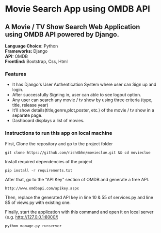 # Movie Search App using OMDB API

## A Movie / TV Show Search Web Application using OMDB API powered by Django.

<b>Language Choice:</b> Python <br>
<b>Frameworks:</b> Django <br>
<b>API:</b> OMDB <br>
<b>FrontEnd:</b> Bootstrap, Css, Html <br>


### Features

  - It has Django's User Authentication System where user can Sign up and login.
  - After successfully Signing in, user can able to see logout option.
  - Any user can search any movie / tv show by using three criteria (type, title, release year)
  - It'll show details(title,genre,plot,poster, etc.) of the movie / tv show in a separate page.
  - Dashboard displays a list of movies.


### Instructions to run this app on local machine

First, Clone the repository and go to the project folder
```console
git clone https://github.com/rish4bhn/movieclue.git && cd movieclue
```

Install required dependencies of the project
 ```console
 pip install -r requirements.txt
```

After that, go to the "API Key" section of OMDB and generate a free API.
```console
http://www.omdbapi.com/apikey.aspx
```
Then, replace the generated API key in line 10 & 55 of services.py and line 85 of views.py with existing one.

Finally, start the application with this command and open it on local server (e.g. http://127.0.0.1:8000/)
```console
python manage.py runserver
```
